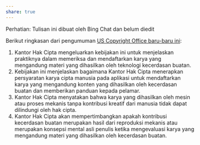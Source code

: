 ```yaml
---
share: true
---
```



Perhatian: Tulisan ini dibuat oleh Bing Chat dan belum diedit


Berikut ringkasan dari pengumuman [US Copyright Office baru-baru ini](https://www.federalregister.gov/documents/2023/03/16/2023-05321/copyright-registration-guidance-works-containing-material-generated-by-artificial-intelligence?utm_source=pocket_saves):

1.  Kantor Hak Cipta mengeluarkan kebijakan ini untuk menjelaskan praktiknya dalam memeriksa dan mendaftarkan karya yang mengandung materi yang dihasilkan oleh teknologi kecerdasan buatan.
2.  Kebijakan ini menjelaskan bagaimana Kantor Hak Cipta menerapkan persyaratan karya cipta manusia pada aplikasi untuk mendaftarkan karya yang mengandung konten yang dihasilkan oleh kecerdasan buatan dan memberikan panduan kepada pelamar.
3.  Kantor Hak Cipta menyatakan bahwa karya yang dihasilkan oleh mesin atau proses mekanis tanpa kontribusi kreatif dari manusia tidak dapat dilindungi oleh hak cipta.
4.  Kantor Hak Cipta akan mempertimbangkan apakah kontribusi kecerdasan buatan merupakan hasil dari reproduksi mekanis atau merupakan konsepsi mental asli penulis ketika mengevaluasi karya yang mengandung materi yang dihasilkan oleh kecerdasan buatan.

